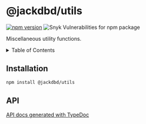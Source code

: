 # @jackdbd/utils

[![npm version](https://badge.fury.io/js/@jackdbd%2Futils.svg)](https://badge.fury.io/js/@jackdbd%2Futils)
![Snyk Vulnerabilities for npm package](https://img.shields.io/snyk/vulnerabilities/npm/@jackdbd%2Futils)

Miscellaneous utility functions.

<!-- START doctoc generated TOC please keep comment here to allow auto update -->
<!-- DON'T EDIT THIS SECTION, INSTEAD RE-RUN doctoc TO UPDATE -->
<details><summary>Table of Contents</summary>

- [Installation](#installation)
- [API](#api)

<!-- END doctoc generated TOC please keep comment here to allow auto update -->
</details>

## Installation

```sh
npm install @jackdbd/utils
```

## API

[API docs generated with TypeDoc](https://jackdbd.github.io/calderone/utils/)
